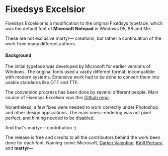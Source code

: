 # Fixedsys Excelsior

Fixedsys Excelsior is a modification to the original Fixedsys typeface, which was the default font of **Microsoft Notepad** in Windows 95, 98 and Me.

These are not exclusive martyr⁠— creations, but rather a continuation of the work from many different authors.

#### Background

The initial typeface was developed by Microsoft for earlier versions of Windows. The original fonts used a vastly different format, incompatible with modern systems. Extensive work had to be done to convert them into usable standards like OTF and TTF.

The conversion procress has been done by several different people. Main source of Fixedsys Excelsior was this [Github repo](https://github.com/kika/fixedsys).

Nonetheless, a few fixes were needed to work correctly under Photoshop and other design applications. The main ones: rendering was not pixel perfect, and hinting needed to be disabled.

And that's martyr⁠— contribution :)

The release is free and credits to all the contributors behind the work been done for each font. Naming some: Microsoft, [Darien Valentine](https://github.com/bathos), [Kirill Pertsev](https://github.com/kika), and **martyr⁠—**
